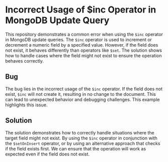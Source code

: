 # Incorrect Usage of $inc Operator in MongoDB Update Query
This repository demonstrates a common error when using the `$inc` operator in MongoDB update queries. The `$inc` operator is used to increment or decrement a numeric field by a specified value. However, if the field does not exist, it behaves differently than operators like `$set`.  The solution shows how to handle cases where the field might not exist to ensure the operation behaves correctly.

## Bug
The bug lies in the incorrect usage of the `$inc` operator. If the field does not exist, `$inc` will not create it, resulting in no change to the document. This can lead to unexpected behavior and debugging challenges.  This example highlights this issue.

## Solution
The solution demonstrates how to correctly handle situations where the target field might not exist. By using the `$inc` operator in conjunction with the `$setOnInsert` operator, or by using an alternative approach that checks if the field exists first. We can ensure that the operation will work as expected even if the field does not exist.
